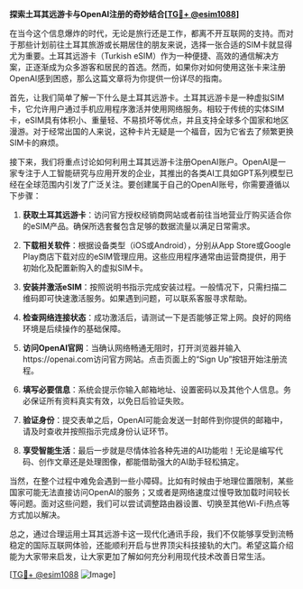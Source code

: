 **探索土耳其远游卡与OpenAI注册的奇妙结合[[TG💪+ @esim1088](https://t.me/s/esim1088)]**

在当今这个信息爆炸的时代，无论是旅行还是工作，都离不开互联网的支持。而对于那些计划前往土耳其旅游或长期居住的朋友来说，选择一张合适的SIM卡就显得尤为重要。土耳其远游卡（Turkish eSIM）作为一种便捷、高效的通信解决方案，正逐渐成为众多游客和居民的首选。然而，如果你对如何使用这张卡来注册OpenAI感到困惑，那么这篇文章将为你提供一份详尽的指南。

首先，让我们简单了解一下什么是土耳其远游卡。土耳其远游卡是一种虚拟SIM卡，它允许用户通过手机应用程序激活并使用网络服务。相较于传统的实体SIM卡，eSIM具有体积小、重量轻、不易损坏等优点，并且支持全球多个国家和地区漫游。对于经常出国的人来说，这种卡片无疑是一个福音，因为它省去了频繁更换SIM卡的麻烦。

接下来，我们将重点讨论如何利用土耳其远游卡注册OpenAI账户。OpenAI是一家专注于人工智能研究与应用开发的企业，其推出的各类AI工具如GPT系列模型已经在全球范围内引发了广泛关注。要创建属于自己的OpenAI账号，你需要遵循以下步骤：

1. **获取土耳其远游卡**：访问官方授权经销商网站或者前往当地营业厅购买适合你的eSIM产品。确保所选套餐包含足够的数据流量以满足日常需求。
   
2. **下载相关软件**：根据设备类型（iOS或Android），分别从App Store或Google Play商店下载对应的eSIM管理应用。这些应用程序通常由运营商提供，用于初始化及配置新购入的虚拟SIM卡。

3. **安装并激活eSIM**：按照说明书指示完成安装过程。一般情况下，只需扫描二维码即可快速激活服务。如果遇到问题，可以联系客服寻求帮助。

4. **检查网络连接状态**：成功激活后，请测试一下是否能够正常上网。良好的网络环境是后续操作的基础保障。

5. **访问OpenAI官网**：当确认网络畅通无阻时，打开浏览器并输入https://openai.com访问官方网站。点击页面上的“Sign Up”按钮开始注册流程。

6. **填写必要信息**：系统会提示你输入邮箱地址、设置密码以及其他个人信息。务必保证所有资料真实有效，以免日后验证失败。

7. **验证身份**：提交表单之后，OpenAI可能会发送一封邮件到你提供的邮箱中，请及时查收并按照指示完成身份认证环节。

8. **享受智能生活**：最后一步就是尽情体验各种先进的AI功能啦！无论是编写代码、创作文章还是处理图像，都能借助强大的AI助手轻松搞定。

当然，在整个过程中难免会遇到一些小障碍。比如有时候由于地理位置限制，某些国家可能无法直接访问OpenAI的服务；又或者是网络速度过慢导致加载时间较长等问题。面对这些问题，我们可以尝试调整路由器设置、切换至其他Wi-Fi热点等方式加以解决。

总之，通过合理运用土耳其远游卡这一现代化通讯手段，我们不仅能够享受到流畅稳定的国际互联网体验，还能顺利开启与世界顶尖科技接轨的大门。希望这篇介绍能为大家带来启发，让大家更加了解如何充分利用现代技术改善日常生活。

[[TG💪+ @esim1088](https://t.me/s/esim1088) ![Image](https://i.postimg.cc/4NQfJmqS/Snipaste-2025-05-13-00-14-12.png)]